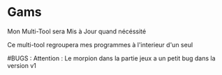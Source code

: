 # Gams
Mon Multi-Tool sera Mis à Jour quand nécéssité

Ce multi-tool regroupera mes programmes à l'interieur d'un seul 

#BUGS :
Attention : Le morpion dans la partie jeux a un petit bug dans la version v1
